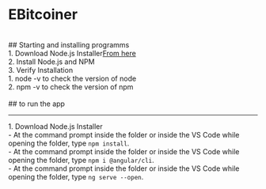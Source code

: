 # EBitcoiner

<br>
##  Starting and installing programms<br>
1. Download Node.js Installer<a href="https://nodejs.org/en/download/">From here </a>
<br>
2. Install Node.js and NPM <br>
3. Verify Installation <br>
   1. node -v to check the version of node <br>
   2. npm -v to check the version of npm <br>
<br>
## to run the app
<hr>
1. Download Node.js Installer<br>
- At the command prompt inside the folder or inside the VS Code while opening the folder, type <code>npm install</code>.<br>
- At the command prompt inside the folder or inside the VS Code while opening the folder, type <code>npm i @angular/cli</code>.<br>
- At the command prompt inside the folder or inside the VS Code while opening the folder, type <code>ng serve --open</code>.<br>
